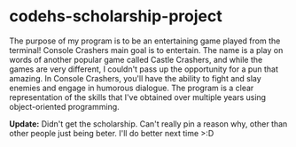 # codehs-scholarship-project

The purpose of my program is to be an entertaining game played from the terminal! Console Crashers main goal is to entertain. The name is a play on words of another popular game called Castle Crashers, and while the games are very different, I couldn't pass up the opportunity for a pun that amazing. In Console Crashers, you'll have the ability to fight and slay enemies and engage in humorous dialogue. The program is a clear representation of the skills that I've obtained over multiple years using object-oriented programming.

**Update:** Didn't get the scholarship. Can't really pin a reason why, other than other people just being beter. I'll do better next time >:D
